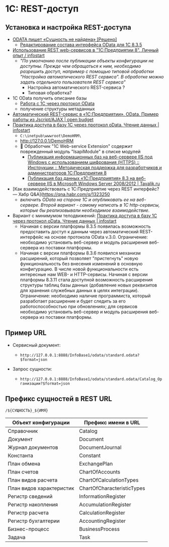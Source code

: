 # 1C: REST-доступ

## Установка и настройка REST-доступа

- [ODATA пишет «Сущность не найдена» \[Решено\]](https://forum.mista.ru/topic.php?id=739566)
	- [Редактирование состава интерфейса OData для 1С 8.3.5](https://infostart.ru/1c/tools/297325/)
- [Использование REST web-сервисов в "1C:Предприятии 8". Личный опыт / infostart](https://infostart.ru/1c/articles/565435/)
	- _"По умолчанию после публикации объекты конфигурации не доступны. Прежде чем обращаться к ним, необходимо разрешить доступ, например с помощью типовой обработки "Настройка автоматического REST сервиса". В обработке можно задать отдельного пользователя REST сервиса"_
		- Настройка автоматического REST-сервиса ?
		- Типовая обработка?
- 1С OData получить описание базы
	- [Работа с 1С через протокол OData](https://infostart.ru/1c/articles/1570140/)
	- получение структуры метаданных
- [Автоматический REST-сервис в «1С:Предприятии». OData. Пример работы из Jscript/AJAX | open budget](https://open-budget.ru/public/305854/)
- [Практика доступа в базу 1С через протокол oData. Чтение данных | infostart](https://infostart.ru/1c/articles/711302/)
	- `C:\inetpub\wwwroot\DemoHRM\`
	- http://127.0.0.1/DemoHRM
	- :rotating_light: Обработчик "1C Web-service Extension" содержит поврежденный модуль "IsapiModule" в списке модулей
		- [Публикация информационных баз на веб-сервере IIS под Windows с использованием шифрования (HTTPS) :: Инструкции :: Методическая поддержка для разработчиков и администраторов 1С:Предприятия 8](https://its.1c.ru/db/metod8dev/content/5977/hdoc)
		- [Публикация баз данных «1С:Предприятия» 8.3 на веб-сервере IIS в Microsoft Windows Server 2008/2012 | Tavalik.ru](https://tavalik.ru/nastrojka-veb-dostupa-k-bd-1spredpriyatie-na-iis/#p7)
- [Как взаимодействовать с 1С:Предприятие через REST интерфейс? — Хабр Q&A](https://qna.habr.com/q/1323250
	- _включить OData на стороне 1С и опубликовать ее на веб-сервере. Второй вариант - самому написать в 1С http-сервисы, которые бы реализовывали необходимое взаимодействие._
- Вариант с минимумом телодвижений: [Практика доступа в базу 1С через протокол oData. Чтение данных | infostart](https://infostart.ru/1c/articles/711302/)
	- Начиная с версии платформы 8.3.5 появилась возможность предоставить доступ к данным через автоматический REST-интерфейс на основе протокола OData v.3.0. Ограничение: необходимо установить веб-сервер и модуль расширения веб-сервера из поставки платформы.
	- Начиная с версии платформы 8.3.6 появился механизм расширений, который позволяет "пристегнуть" новую функциональность без внесения изменений в основную конфигурацию. В числе новой функциональности есть интересные нам WEB- и HTTP-сервисы. Начиная с версии платформы 8.3.11 стала доступной возможность расширения структуры таблиц  базы данных (добавление новых реквизитов для хранения служебных данных в целях интеграции). Ограничение: необходимо наличие программиста, который разработает расширение и будет следить за его работоспособностью при обновлениях; для сервисов необходимо установить веб-сервер и модуль расширения веб-сервера из поставки платформы.

## Пример URL

- Сервисный документ:
	- `http://127.0.0.1:8888/InfoBase1/odata/standard.odata?$format=json`

- Запрос сущности:
	- `http://127.0.0.1:8888/InfoBase1/odata/standard.odata/Catalog_Организации?$format=json`

## Префикс сущностей в REST URL

`/${СУЩНОСТЬ}_${ИМЯ}`

|**Объект конфигурации**|**Префикс имени в** **URL**|
|---|---|
|Справочник|Catalog|
|Документ|Document|
|Журнал документов|DocumentJournal|
|Константа|Constant|
|План обмена|ExchangePlan|
|План счетов|ChartOfAccounts|
|План видов расчета|ChartOfCalculationTypes|
|План видов характеристик|ChartOfCharacteristicTypes|
|Регистр сведений|InformationRegister|
|Регистр накопления|AccumulationRegister|
|Регистр расчета|CalculationRegister|
|Регистр бухгалтерии|AccountingRegister|
|Бизнес-процесс|BusinessProcess|
|Задача|Task|